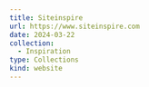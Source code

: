 ```yaml
---
title: Siteinspire
url: https://www.siteinspire.com
date: 2024-03-22
collection:
  - Inspiration
type: Collections
kind: website
---
```

